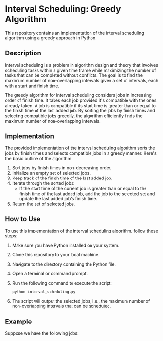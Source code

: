 # Interval Scheduling: Greedy Algorithm

This repository contains an implementation of the interval scheduling algorithm using a greedy approach in Python.

## Description

Interval scheduling is a problem in algorithm design and theory that involves scheduling tasks within a given time frame while maximizing the number of tasks that can be completed without conflicts. The goal is to find the maximum number of non-overlapping intervals given a set of intervals, each with a start and finish time.

The greedy algorithm for interval scheduling considers jobs in increasing order of finish time. It takes each job provided it's compatible with the ones already taken. A job is compatible if its start time is greater than or equal to the finish time of the last added job. By sorting the jobs by finish times and selecting compatible jobs greedily, the algorithm efficiently finds the maximum number of non-overlapping intervals.

## Implementation

The provided implementation of the interval scheduling algorithm sorts the jobs by finish times and selects compatible jobs in a greedy manner. Here's the basic outline of the algorithm:

1. Sort jobs by finish times in non-decreasing order.
2. Initialize an empty set of selected jobs.
3. Keep track of the finish time of the last added job.
4. Iterate through the sorted jobs:
   - If the start time of the current job is greater than or equal to the finish time of the last added job, add the job to the selected set and update the last added job's finish time.
5. Return the set of selected jobs.

## How to Use

To use this implementation of the interval scheduling algorithm, follow these steps:

1. Make sure you have Python installed on your system.
2. Clone this repository to your local machine.
3. Navigate to the directory containing the Python file.
4. Open a terminal or command prompt.
5. Run the following command to execute the script:

    ```
    python interval_scheduling.py
    ```

6. The script will output the selected jobs, i.e., the maximum number of non-overlapping intervals that can be scheduled.

## Example

Suppose we have the following jobs:

